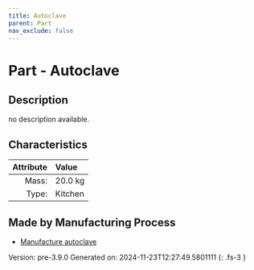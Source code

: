 ```yaml
---
title: Autoclave
parent: Part
nav_exclude: false
---
```

# Part - Autoclave

## Description
no description available.

## Characteristics

| Attribute      | Value |
|--------:|:------|
|Mass:|20.0 kg|
|Type:|Kitchen|

## Made by Manufacturing Process

- [Manufacture autoclave](../process/manufacture-autoclave.html)



Version: pre-3.9.0 Generated on: 2024-11-23T12:27:49.5801111
{: .fs-3 }

